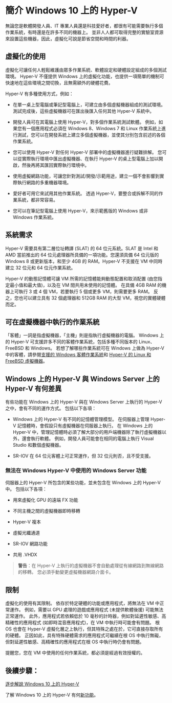 # 簡介 Windows 10 上的 Hyper-V

無論您是軟體開發人員、IT 專業人員還是科技愛好者，都很有可能需要執行多個作業系統，有時還是在許多不同的機器上。 並非人人都可取得完整的實驗室資源來設置這些機器，因此，虛擬化可說是節省空間和時間的利器。

## 虛擬化的使用

虛擬化可讓任何人輕鬆維護由眾多作業系統、軟體設定和硬體設定組成的多個測試環境。 Hyper-V 不僅提供 Windows 上的虛擬化功能，也提供一項簡單的機制可快速地在這些環境之間切換，且無需額外的硬體花費。

Hyper-V 有多種使用方式，例如：
- 在單一桌上型電腦或筆記型電腦上，可建立由多個虛擬機器組成的測試環境。 測試完成後，這些虛擬機器可在匯出後匯入任何其他 Hyper-V 系統中。

- 開發人員可在其電腦上使用 Hyper-V，對多個作業系統測試軟體。 例如，如果您有一個應用程式必須在 Windows 8、Windows 7 和 Linux 作業系統上進行測試，您可以在開發系統上建立多個虛擬機器，並使其分別包含前述的各個作業系統。

- 您可以使用 Hyper-V 對任何 Hyper-V 部署中的虛擬機器進行疑難排解。 您可以從實際執行環境中匯出虛擬機器、在執行 Hyper-V 的桌上型電腦上加以開啟，然後再將其匯回實際執行環境中。

- 使用虛擬網路功能，可讓您針對測試/開發/示範用途，建立一個不會影響到實際執行網路的多重機器環境。

- 愛好者可用它來試用其他作業系統。 透過 Hyper-V，要整合或拆解不同的作業系統，都非常容易。

- 您可以在筆記型電腦上使用 Hyper-V，來示範舊版的 Windows 或非 Windows 作業系統。


## 系統需求

Hyper-V 需要具有第二層位址轉譯 (SLAT) 的 64 位元系統。SLAT 是 Intel 和 AMD 當前推出的 64 位元處理器所具備的一項功能。您還須具備 64 位元版的 Windows 8 或更新版本，和至少 4GB 的 RAM。Hyper-V 不支援在 VM 中同時建立 32 位元和 64 位元作業系統。

Hyper-V 的動態記憶體可讓 VM 所需的記憶體能夠動態配置和取消配置 (由您指定最小值和最大值)，以及在 VM 間共用未使用的記憶體。 在具備 4GB RAM 的機器上可執行 3 或 4 個 VM，若要執行 5 個或更多 VM，則需要更多 RAM。 反之，您也可以建立具有 32 個處理器和 512GB RAM 的大型 VM，視您的實體硬體而定。

## 可在虛擬機器中執行的作業系統

「客體」一詞是指虛擬機器，「主機」則是指執行虛擬機器的電腦。 Windows 上的 Hyper-V 可支援許多不同的客體作業系統，包括多種不同版本的 Linux、FreeBSD 和 Windows。 若想了解哪些作業系統可在 Windows 上做為 Hyper-V 中的客體，請參閱[支援的 Windows 客體作業系統](supported_guest_os.md)和 [Hyper-V 的 Linux 和 FreeBSD 虛擬機器](https://technet.microsoft.com/library/dn531030.aspx)。


## Windows 上的 Hyper-V 與 Windows Server 上的 Hyper-V 有何差異

有些功能在 Windows 上的 Hyper-V 與在 Windows Server 上執行的 Hyper-V 之中，會有不同的運作方式。 包括以下各項：

- Windows 上的 Hyper-V 有不同的記憶體管理模型。 在伺服器上管理 Hyper-V 記憶體時，會假設只有虛擬機器在伺服器上執行。 在 Windows 上的 Hyper-V 中，管理記憶體時必須了解大部分的用戶端機器除了執行虛擬機器以外，還會執行軟體。 例如，開發人員可能會在相同的電腦上執行 Visual Studio 和數個虛擬機器。

- SR-IOV 在 64 位元客體上可正常運作，但 32 位元則否，且不受支援。


### 無法在 Windows Hyper-V 中使用的 Windows Server 功能

伺服器上的 Hyper-V 所包含的某些功能，並未包含在 Windows 上的 Hyper-V 中。 包括以下各項：

- 用來虛擬化 GPU 的遠端 FX 功能

- 不同主機之間的虛擬機器即時移轉

- Hyper-V 複本

- 虛擬光纖通道

- SR-IOV 網路功能

- 共用 .VHDX


> **警告**：在 Hyper-V 上執行的虛擬機器不會自動處理從有線網路到無線網路的移轉。 您必須手動變更虛擬機器網路介面卡。

## 限制

虛擬化的使用有其限制。 依存於特定硬體的功能或應用程式，將無法在 VM 中正常運作。 例如，需要以 GPU 處理的遊戲或應用程式 (未提供軟體後援) 可能無法正常運作。 此外，應用程式若依賴低於 10 毫秒的計時器，例如對延遲性敏感、高精確性的應用程式 (如即時混音應用程式)，在 VM 中執行時可能會有問題。 根 OS 也會在 Hyper-V 虛擬化層之上執行，但其特殊之處在於，它可直接存取所有的硬體。 正因如此，具有特殊硬體需求的應用程式可繼續在根 OS 中執行無礙，但對延遲性敏感、高精確性的應用程式在根 OS 中執行時仍會有問題。

提醒您，您在 VM 中使用的任何作業系統，都必須是經過有效授權的。

## 後續步驟：

[逐步解說 Windows 10 上的 Hyper-V](..\quick_start\walkthrough.md)

了解 Windows 10 上的 Hyper-V 有何[新功能](whats_new.md)。





